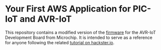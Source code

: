 # Your First AWS Application for PIC-IoT and AVR-IoT

This repository contains a modified version of the [firmware](https://github.com/microchip-pic-avr-solutions/avr-iot-aws-sensor-node-mplab) for the AVR-IoT Development Board from Microchip. It is intended to serve as a reference for anyone following the related [tutorial on hackster.io](https://www.hackster.io/skrebergene/your-first-aws-application-for-pic-iot-and-avr-iot-67bf99).
